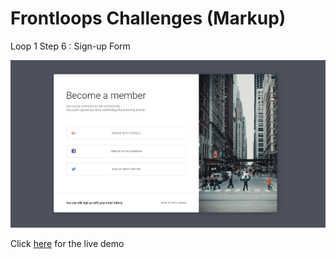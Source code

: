 # Frontloops Challenges (Markup)

Loop 1 Step 6 : Sign-up Form

![preview image](./design/preview.png "Click below for live demo")

Click [here](https://zathio.github.io/frontloops-challenges/markup-challenges/loop1-step6/) for the live demo